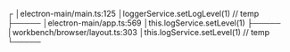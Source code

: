 ┌
│electron-main/main.ts:125
│loggerService.setLogLevel(1) // temp
├─────
│electron-main/app.ts:569
│this.logService.setLevel(1)
├─────
│workbench/browser/layout.ts:303
│this.logService.setLevel(1) // temp
└─────
